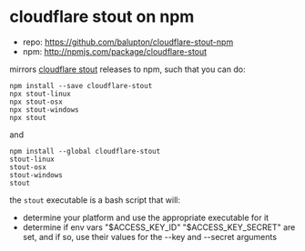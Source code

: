 # cloudflare stout on npm

- repo: https://github.com/balupton/cloudflare-stout-npm
- npm: http://npmjs.com/package/cloudflare-stout

mirrors [cloudflare stout](https://github.com/cloudflare/stout) releases to npm, such that you can do:

```
npm install --save cloudflare-stout
npx stout-linux
npx stout-osx
npx stout-windows
npx stout
```

and

```
npm install --global cloudflare-stout
stout-linux
stout-osx
stout-windows
stout
```

the `stout` executable is a bash script that will:

- determine your platform and use the appropriate executable for it
- determine if env vars "$ACCESS_KEY_ID" "$ACCESS_KEY_SECRET" are set, and if so, use their values for the --key and --secret arguments
